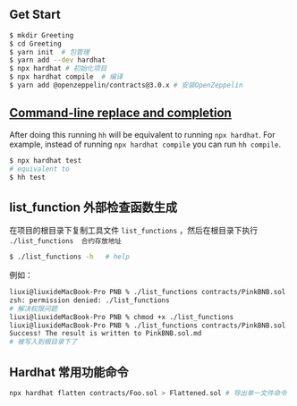 ## Get Start

```bash
$ mkdir Greeting
$ cd Greeting
$ yarn init  # 包管理
$ yarn add --dev hardhat
$ npx hardhat # 初始化项目
$ npx hardhat compile  # 编译
$ yarn add @openzeppelin/contracts@3.0.x # 安装OpenZeppelin
```

## [Command-line replace and completion](https://hardhat.org/hardhat-runner/docs/guides/command-line-completion#command-line-completion)

After doing this running `hh` will be equivalent to running `npx hardhat`. For example, instead of running `npx hardhat compile` you can run `hh compile`.

```bash
$ npx hardhat test
# equivalent to
$ hh test
```

## list_function 外部检查函数生成

在项目的根目录下复制工具文件 `list_functions` ，然后在根目录下执行 `./list_functions  合约存放地址`

```sh
$ ./list_functions -h   # help
```

例如：

```sh
liuxi@liuxideMacBook-Pro PNB % ./list_functions contracts/PinkBNB.sol
zsh: permission denied: ./list_functions
# 解决权限问题
liuxi@liuxideMacBook-Pro PNB % chmod +x ./list_functions
liuxi@liuxideMacBook-Pro PNB % ./list_functions contracts/PinkBNB.sol
Success! The result is written to PinkBNB.sol.md
# 被写入到根目录下了
```

## Hardhat 常用功能命令

```bash
npx hardhat flatten contracts/Foo.sol > Flattened.sol # 导出单一文件命令
```
